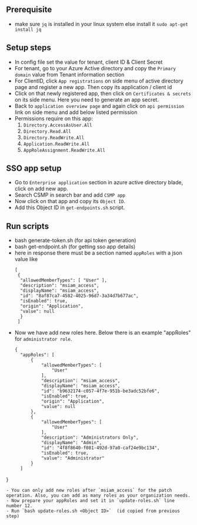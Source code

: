 ## Prerequisite
- make sure `jq` is installed in your linux system else install it `sudo apt-get install jq`

## Setup steps

- In config file set the value for tenant, client ID & Client Secret
- For tenant, go to your Azure Active directory and copy the `Primary domain` value from Tenant information section
- For ClientID, click `App registrations` on side menu of active directory page and register a new app. Then copy its application / client id
- Click on that newly registered app, then click on `Certificates & secrets` on its side menu. Here you need to generate an app secret.
- Back to `application overview page` and again click on `api permission` link on side menu and add below listed permission
- Permissions require on this app:
  1. `Directory.AccessAsUser.All`
  2. `Directory.Read.All`
  3. `Directory.ReadWrite.All`
  4. `Application.ReadWrite.All`
  5. `AppRoleAssignment.ReadWrite.All`

## SSO app setup

- Go to `Enterprise application` section in azure active directory blade, click on add new app.
- Search CSMP in search bar and add `CSMP app`
- Now click on that app and copy its `Object ID`.
- Add this Object ID in `get-endpoints.sh` script.

## Run scripts
- bash generate-token.sh  (for api token generation)
- bash get-endpoint.sh (for getting sso app details)
- here in response there must be a section named `appRoles` with a json value like
  ```
  [
   {
    "allowedMemberTypes": [ "User" ], 
    "description": "msiam_access", 
    "displayName": "msiam_access", 
    "id": "8af87ca7-4582-4025-96d7-3a34d7b677ac", 
    "isEnabled": true, 
    "origin": "Application", 
    "value": null 
    }
   ]
   ```
- Now we have add new roles here. Below there is an example "appRoles" for `administrator role`.
  ```
  {
    "appRoles": [
        {
            "allowedMemberTypes": [
                "User"
            ],
            "description": "msiam_access",
            "displayName": "msiam_access",
            "id": "b9632174-c057-4f7e-951b-be3adc52bfe6",
            "isEnabled": true,
            "origin": "Application",
            "value": null
        },
        {
            "allowedMemberTypes": [
                "User"
            ],
            "description": "Administrators Only",
            "displayName": "Admin",
            "id": "4f8f8640-f081-492d-97a0-caf24e9bc134",
            "isEnabled": true,
            "value": "Administrator"
        }
    ]
}
  ```
- You can only add new roles after `msiam_access` for the patch operation. Also, you can add as many roles as your organization needs.
- Now prepare your appRoles and set it in `update-roles.sh` line number 12.
- Run `bash update-roles.sh <Object ID>`  (id copied from previous step)
